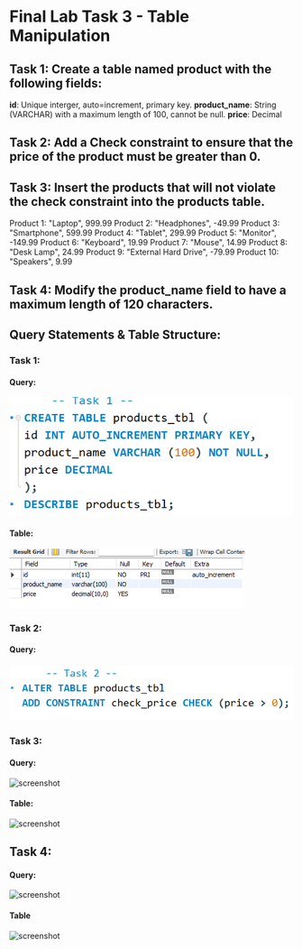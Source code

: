
# Final Lab Task 3 - Table Manipulation

## Task 1: Create a table named product with the following fields:
**id**: Unique interger, auto=increment, primary key.
**product_name**: String (VARCHAR) with a maximum length of 100, cannot be null.
**price**: Decimal
## Task 2: Add a Check constraint to ensure that the price of the product must be greater than 0.
## Task 3: Insert the products that will not violate the check constraint into the products table.
Product 1: "Laptop", 999.99
Product 2: "Headphones", -49.99
Product 3: "Smartphone", 599.99
Product 4: "Tablet", 299.99
Product 5: "Monitor", -149.99
Product 6: "Keyboard", 19.99
Product 7: "Mouse", 14.99
Product 8: "Desk Lamp", 24.99
Product 9: "External Hard Drive", -79.99
Product 10: "Speakers", 9.99
## Task 4: Modify the product_name field to have a maximum length of 120 characters.
## Query Statements & Table Structure:
### Task 1:
#### Query:
![screenshot](Images/Product.png)
#### Table:
![screenshot](Images/Product_tbl.png)
### Task 2:
#### Query:
![screenshot](Images/Task2.png)
### Task 3:
#### Query:
![screenshot](Images/Task_3.png)
#### Table:
![screenshot](Images/Task_3_tbl.png)
## Task 4:
#### Query:
![screenshot](Images/Task_4.png)
#### Table
![screenshot](Images/Task_4_tbl.png)
